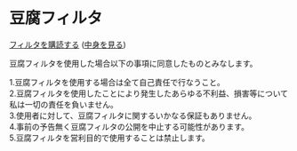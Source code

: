 # 豆腐フィルタ
[フィルタを購読する](https://subscribe.adblockplus.org?location=https://raw.githubusercontent.com/tofukko/filter/master/Adblock_Plus_list.txt&title=%E8%B1%86%E8%85%90%E3%83%95%E3%82%A3%E3%83%AB%E3%82%BF) ([中身を見る](https://raw.githubusercontent.com/tofukko/filter/master/Adblock_Plus_list.txt))


豆腐フィルタを使用した場合以下の事項に同意したものとみなします。

1.豆腐フィルタを使用する場合は全て自己責任で行なうこと。  
2.豆腐フィルタを使用したことにより発生したあらゆる不利益、損害等について私は一切の責任を負いません。  
3.使用者に対して、豆腐フィルタに関するいかなる保証もありません。  
4.事前の予告無く豆腐フィルタの公開を中止する可能性があります。  
5.豆腐フィルタを営利目的で使用することは禁止します。  
